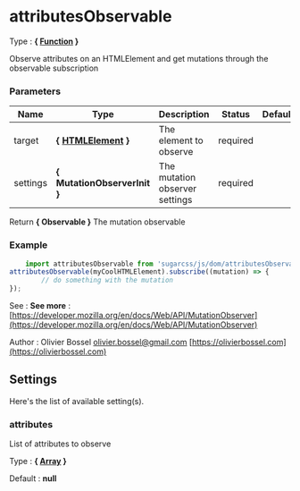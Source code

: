# attributesObservable

<!-- @namespace: sugar.js.dom.attributesObservable -->

Type : **{ [Function](https://developer.mozilla.org/fr/docs/Web/JavaScript/Reference/Objets_globaux/Function) }**


Observe attributes on an HTMLElement and get mutations through the observable subscription



### Parameters
Name  |  Type  |  Description  |  Status  |  Default
------------  |  ------------  |  ------------  |  ------------  |  ------------
target  |  **{ [HTMLElement](https://developer.mozilla.org/fr/docs/Web/API/HTMLElement) }**  |  The element to observe  |  required  |
settings  |  **{ MutationObserverInit }**  |  The mutation observer settings  |  required  |

Return **{ Observable }** The mutation observable

### Example
```js
	import attributesObservable from 'sugarcss/js/dom/attributesObservable'
attributesObservable(myCoolHTMLElement).subscribe((mutation) => {
		// do something with the mutation
});
```
See : **See more** : [https://developer.mozilla.org/en/docs/Web/API/MutationObserver](https://developer.mozilla.org/en/docs/Web/API/MutationObserver)

Author : Olivier Bossel [olivier.bossel@gmail.com](mailto:olivier.bossel@gmail.com) [https://olivierbossel.com](https://olivierbossel.com)





## Settings

Here's the list of available setting(s).

### attributes

List of attributes to observe

Type : **{ [Array](https://developer.mozilla.org/fr/docs/Web/JavaScript/Reference/Objets_globaux/Array) }**

Default : **null**